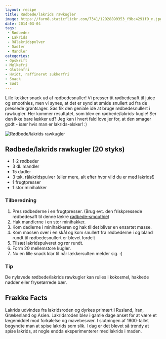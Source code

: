 ```yaml
---
layout: recipe
title: Rødbede/lakrids rawkugler
image: https://farm8.staticflickr.com/7341/12928899353_f9bc4291f9_n.jpg
date: 2014-03-04
tags:
 - Rødbeder
 - Lakrids
 - Rålakridspulver
 - Dadler
 - Mandler
categories:
- Opskrift
- Mælkefri
- Glutenfri
- Hvidt, raffineret sukkerfri
- Snack
- Sødt
---
```


Lille lækker snack ud af rødbedesnuller! Vi presser tit rødbedesaft til juice og smoothies, men vi synes, at det er synd at smide snullert ud fra de pressede grøntsager. Søs fik den geniale idé at bruge rødbedesnullert i rawkugler. Her kommer resultatet, som blev en rødbede/lakrids-kugle! Ser den ikke bare lækker ud? Jeg kan i hvert fald love jer for, at den smager godt - især hvis man er lakrids-elsker! :)

![Rødbede/lakrids rawkugler](https://farm8.staticflickr.com/7341/12928899353_f9bc4291f9_z.jpg)

## Rødbede/lakrids rawkugler (20 styks)

- 1-2 rødbeder 
- 3 dl. mandler
- 15 dadler
- 3 tsk. rålakridspulver (eller mere, alt efter hvor vild du er med lakrids!)
- 1 frugtpresser
- 1 stor minihakker

### Tilberedning

1. Pres rødbederne i en frugtpresser. (Brug evt. den friskpressede rødbedesaft til denne lækre [rødbede-smoothie](http://www.femmefood.com/2013/10/raalaekker-roedbede-smoothie/))
2. Hak mandlerne i en stor minihakker.
3. Kom dadlerne i minihakkeren og hak til det bliver en ensartet masse.
4. Kom massen over i en skål og kom snullert fra rødbederne i og bland rundt til rødbedesnullert er blevet fordelt
5. Tilsæt lakridspulveret og rør rundt.
6. Form 20 mellemstore kugler.
7. Nu en lille snack klar til når lækkersulten melder sig. :)

### Tip

De nylavede rødbede/lakrids rawkugler kan rulles i kokosmel, hakkede nødder eller frysetørrede bær.


## Frække Facts

Lakrids udvindes fra lakridsroden og dyrkes primært i Rusland, Iran, Grækenland og Asien. Lakridsroden blev i gamle dage anset for at være et lægemiddel mod forkølelse og mavebesvær. I slutningen af 1800-tallet begyndte man at spise lakrids som slik. I dag er det blevet så trendy at spise lakrids, at nogle endda eksperimenterer med lakrids i maden. 

